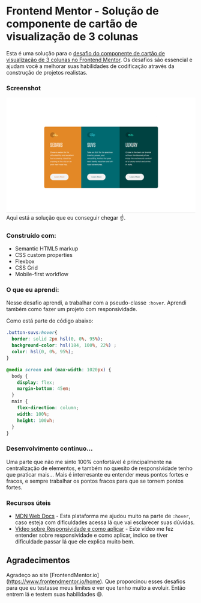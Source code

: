 # Frontend Mentor - Solução de componente de cartão de visualização de 3 colunas

Esta é uma solução para o [desafio do componente de cartão de visualização de 3 colunas no Frontend Mentor](https://www.frontendmentor.io/challenges/3column-preview-card-component-pH92eAR2-). Os desafios são essencial e ajudam você a melhorar suas habilidades de codificação através da construção de projetos realistas.

### Screenshot

![](/images/Screenshot.PNG)
Aqui está a solução que eu conseguir chegar ☝️.


### Construído com:

- Semantic HTML5 markup
- CSS custom properties
- Flexbox
- CSS Grid
- Mobile-first workflow


### O que eu aprendi:

Nesse desafio aprendi, a trabalhar com a pseudo-classe `:hover`. Aprendi também como fazer um projeto com responsividade.

Como está parte do código abaixo:

```css
.button-suvs:hover{
  border: solid 2px hsl(0, 0%, 95%);
  background-color: hsl(184, 100%, 22%) ;
  color: hsl(0, 0%, 95%);
}
```
```css
@media screen and (max-width: 1020px) {
  body {
    display: flex;
    margin-bottom: 45em;
  }
  main {
    flex-direction: column;
    width: 100%;
    height: 100vh;
  }
}
```

### Desenvolvimento contínuo...

Uma parte que não me sinto 100% confortável é principalmente na centralização de elementos, e também no quesito de 
responsividade tenho que praticar mais... Mais é interresante eu entender meus pontos fortes e fracos, e sempre 
trabalhar os pontos fracos para que se tornem pontos fortes.


### Recursos úteis

- [MDN Web Docs](https://developer.mozilla.org/pt-BR/docs/Web/CSS/:hover) - Esta plataforma me ajudou muito na parte
de `:hover`, caso esteja com dificuldades acessa lá que vai esclarecer suas dúvidas.
- [Vídeo sobre Responsividade e como aplicar](https://www.youtube.com/watch?v=V-_esdbwgbA&t=391s) - Este vídeo me fez entender sobre responsividade e como aplicar, indico se tiver dificuldade passar lá que ele explica muito bem.

## Agradecimentos

Agradeço ao site [FrontendMentor.io] (https://www.frontendmentor.io/home). Que proporcinou esses desafios para que eu testasse meus limites e ver que tenho muito a evoluir. Então entrem lá e testem suas habilidades 😄.